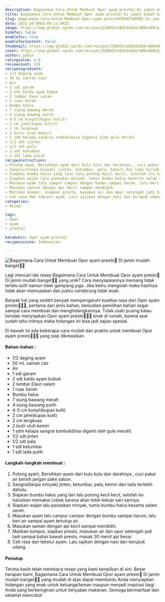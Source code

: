```yaml
---
description: Bagaimana Cara Untuk Membuat Opor ayam presto🍲 Di jamin mudah banget"
title: Bagaimana Cara Untuk Membuat Opor ayam presto🍲 Di jamin mudah banget
slug: Bagaimana-Cara-Untuk-Membuat-Opor-ayam-presto%F0%9F%8D%B2-Di-jamin-mudah-banget
date: 2022-10-9T03:09:12.063Z
image: https://img-global.cpcdn.com/recipes/3200d2ce8d2da364/400x400cq70/photo.jpg
hideToc: false
enableToc: true
enableTocContent: false
thumbnail: https://img-global.cpcdn.com/recipes/3200d2ce8d2da364/400x400cq70/photo.jpg
cover: https://img-global.cpcdn.com/recipes/3200d2ce8d2da364/400x400cq70/photo.jpg
author: admin
ratingvalue: 4.8
reviewcount: 124
recipeingredient:
- 1/2 daging ayam
- 50 mL santan cair
- Air
- 1 sdt garam
- 2 sdt kaldu ayam bubuk
- 2 lembar Daun salam
- 1 ruas Sereh
- Bumbu halus
- 7 siung bawang merah
- 4 siung bawang putih
- 4-5 cm kunyit(kupas kulit)
- 2 cm jahe(kupas kulit)
- 2 cm lengkuas
- 2 butir utuh kemiri
- 1 sdm kelapa sangrai tumbuk(bisa diganti oleh gula merah)
- 1/2 sdt jinten
- 1/2 sdt pala
- 1 sdt ketumbar
- 1 sdt lada putih
recipeinstructions:
- Potong ayam, Bersihkan ayam dari bulu bulu dan darahnya., cuci pakai air bersih jangan pake sabun.
- Sangrai(tanpa minyak) jinten, ketumbar, pala, kemiri dan lada terlebih dahulu.
- Siapkan bumbu halus yang lain lalu potong kecil kecil, setelah itu haluskan memakai cobek karena akan lebih keluar sari sarinya.
- Siapkan wajan lalu panaskan minyak, tumis bumbu halus beserta salam sereh.
- Masukan ayam lalu campur campur dengan bumbu sampai harum, lalu beri air sampai ayam tertutup air.
- Masukan santan dengan api kecil sampai mendidih.
- Matikan kompor, siapkan presto, masukan air dan opor setengah jadi tadi sampai batas bawah presto, masak 30 menit api besar.
- Cek rasa dan tekstur ayam. Lalu sajikan dengan nasi dan kerupuk udang.
categories:
- Resep

tags:
- Opor
- ayam
- presto🍲

katakunci: Opor ayam presto🍲
recipecuisine: Indonesian

---
```


![Bagaimana Cara Untuk Membuat Opor ayam presto🍲 Di jamin mudah banget👩‍🍳](https://img-global.cpcdn.com/recipes/3200d2ce8d2da364/400x400cq70/photo.jpg)

Lagi mencari ide resep Bagaimana Cara Untuk Membuat Opor ayam presto🍲 Di jamin mudah banget👩‍🍳 yang unik? Cara menyiapkannya memang tidak terlalu sulit namun tidak gampang juga. Jika keliru mengolah maka hasilnya tidak akan memuaskan dan justru cenderung tidak enak.

Banyak hal yang sedikit banyak mempengaruhi kualitas rasa dari Opor ayam presto🍲👩‍🍳, pertama dari jenis bahan, kemudian pemilihan bahan segar sampai cara membuat dan menghidangkannya. Tidak usah pusing kalau hendak menyiapkan Opor ayam presto🍲👩‍🍳 enak di rumah, karena asal sudah tahu triknya maka hidangan ini bisa jadi sajian spesial.

Di bawah ini ada beberapa cara mudah dan praktis untuk membuat Opor ayam presto🍲👩‍🍳 yang siap dikreasikan.

<!--inarticleads1-->

#### Bahan-bahan :

- 1/2 daging ayam
- 50 mL santan cair
- Air
- 1 sdt garam
- 2 sdt kaldu ayam bubuk
- 2 lembar Daun salam
- 1 ruas Sereh
- Bumbu halus
- 7 siung bawang merah
- 4 siung bawang putih
- 4-5 cm kunyit(kupas kulit)
- 2 cm jahe(kupas kulit)
- 2 cm lengkuas
- 2 butir utuh kemiri
- 1 sdm kelapa sangrai tumbuk(bisa diganti oleh gula merah)
- 1/2 sdt jinten
- 1/2 sdt pala
- 1 sdt ketumbar
- 1 sdt lada putih

<!--inarticleads2-->

#### Langkah-langkah membuat :

1. Potong ayam, Bersihkan ayam dari bulu bulu dan darahnya., cuci pakai air bersih jangan pake sabun.
1. Sangrai(tanpa minyak) jinten, ketumbar, pala, kemiri dan lada terlebih dahulu.
1. Siapkan bumbu halus yang lain lalu potong kecil kecil, setelah itu haluskan memakai cobek karena akan lebih keluar sari sarinya.
1. Siapkan wajan lalu panaskan minyak, tumis bumbu halus beserta salam sereh.
1. Masukan ayam lalu campur campur dengan bumbu sampai harum, lalu beri air sampai ayam tertutup air.
1. Masukan santan dengan api kecil sampai mendidih.
1. Matikan kompor, siapkan presto, masukan air dan opor setengah jadi tadi sampai batas bawah presto, masak 30 menit api besar.
1. Cek rasa dan tekstur ayam. Lalu sajikan dengan nasi dan kerupuk udang.

#### Penutup

Terima kasih telah membaca resep yang kami tampilkan di sini. Besar harapan kami, Bagaimana Cara Untuk Membuat Opor ayam presto🍲 Di jamin mudah banget👩‍🍳 yang mudah di atas dapat membantu Anda menyiapkan hidangan yang enak untuk keluarga/teman maupun menjadi inspirasi bagi Anda yang berkeinginan untuk berjualan makanan. Semoga bermanfaat dan selamat mencoba!
